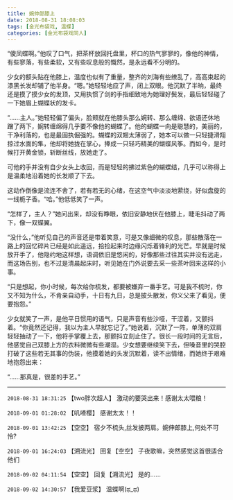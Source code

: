 ```yaml
---
title: 婉伸郎膝上
date: 2018-08-31 18:08:03
tags: [金光布袋戏, 温蝶]
categories: [金光布袋戏同人]
---
```


<p>“傻凤蝶啊。”他叹了口气，把茶杯放回托盘里，杯口的热气寥寥的，像他的神情，有些寥落，有些柔软，又有些叹息般的慨然，是永远看不分明的。</p> 
<p>少女的额头贴在他膝上，温度也似有了重量，整齐的刘海有些缭乱了，高高束起的漆黑长发却铺了他半身。“嗯。”她轻轻地应了声，闭上双眼。他沉默了半晌，最终还是摸了摸少女的发顶，又用执惯了剑的手指细致地为她理好鬓发，最后轻轻碰了一下她眉上蝴蝶状的发卡。</p> 
<p>“……主人。”她轻轻偏了偏头，脸颊就在他膝头那么婉转、那么缠绵、欲语还休地蹭了两下，婉转缠绵得几乎要不像他的蝴蝶了。他的蝴蝶一向是聪慧的，美丽的，干净利落的，也是最固执倔强的。蝴蝶的双翅太薄弱了，她本可以做一只轻捷滑翔掠过水面的隼，他却将她拢在掌心，捧成一只轻巧精美的蝴蝶风筝。而如今，是时候打开黄金锁，斩断丝线，放她走了。</p> 
<p>可他的手并没有自少女头上收回，而是轻轻的拂过紫色的蝴蝶结，几乎可以称得上是温柔地沿着她的长发顺了下去。</p> 
<p>这动作倒像是流连不舍了，若有若无的心绪，在这空气中淡淡地萦绕，好似盘旋的一线栀子香。“哈。”他低低笑了一声。</p> 
<p>“怎样了，主人？”她问出来，却没有睁眼，依旧安静地伏在他膝上，睫毛抖动了两下，像一双蝶翼。</p> 
<p>“没什么，”他听见自己的声音还是带着笑意，可是又像细微的叹息，那些散落在一路上的回忆碎片已经是如此遥远，拾捡起来时边缘闪烁着锋利的光芒。早就是时候放开手了，他隐约地这样想，语调依旧是悠闲的，好像那些过往其实并没有远走，而这场告别，也不过是清晨起床时，听见她在门外说要去采一些茶叶回来这样的小事。</p> 
<p>“只是想起，你小时候，每次给你梳发，都要被嫌弃一番手艺。可是我不梳时，你又不知为什么，不肯亲自动手，十日有九日，总是披头散发，你义父来了看见，便要抱怨。”</p> 
<p>少女就笑了一声，是他平日惯用的语气，只是声音有些沙哑，干涩着，又颤抖着。“你竟然还记得，我以为主人早就忘记了。”她说着，沉默了一阵，单薄的双肩轻轻抽动了一下，他将手掌覆上去，那颤抖立刻止住了。很长一段时间的无言后，他感觉自己双膝上方的衣料微微有些潮湿。少女想要继续笑下去，但嗓音里的哭腔打破了这些若无其事的伪装，他摸着她的头发沉默着，读不出情绪，而她终于艰难地抱怨出来：</p> 
<p>“……那真是，很差的手艺。”</p>

<!-- more -->

---

`2018-08-31 18:31:25` 【two胖次超人】 激动的要哭出来！感谢太太喂粮！

`2018-09-01 01:28:02` 【叽喳樱】 感谢太太！！

`2018-09-01 13:42:25` 【空空】 宿夕不梳头,丝发披两肩。婉伸郎膝上,何处不可怜?

`2018-09-01 16:24:03` 【溯流光】 回复【空空】 子夜歌嘛，突然感觉这首很适合他们

`2018-09-02 04:11:54` 【空空】 回复【溯流光】 是的……

`2018-09-02 14:30:57` 【我爱豆浆】 温蝶啊(ಥ\_ಥ)
